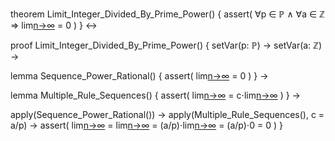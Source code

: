 theorem Limit_Integer_Divided_By_Prime_Power() {
  assert(
    ∀p ∈ ℙ ∧ ∀a ∈ ℤ ⇒
    lim[n→∞](a/p^(n+1)) = 0
  )
} ↔

proof Limit_Integer_Divided_By_Prime_Power() {
  setVar(p: ℙ) →
  setVar(a: ℤ) →
  
  lemma Sequence_Power_Rational() {
    assert(
      lim[n→∞](1/p^n) = 0
    )
  } →
  
  lemma Multiple_Rule_Sequences() {
    assert(
      lim[n→∞](c⋅x_n) = c⋅lim[n→∞](x_n)
    )
  } →
  
  apply(Sequence_Power_Rational()) →
  apply(Multiple_Rule_Sequences(), c = a/p) →
  assert(
    lim[n→∞](a/p^(n+1)) = 
    lim[n→∞]((a/p)⋅(1/p^n)) = 
    (a/p)⋅lim[n→∞](1/p^n) = 
    (a/p)⋅0 = 
    0
  )
}
